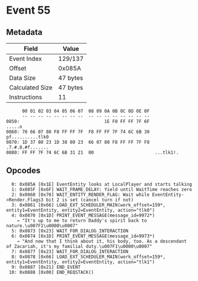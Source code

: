 # Event 55

## Metadata

| Field           | Value    |
|-----------------|----------|
| Event Index     | 129/137  |
| Offset          | 0x085A   |
| Data Size       | 47 bytes |
| Calculated Size | 47 bytes |
| Instructions    | 11       |

```
      00 01 02 03 04 05 06 07  08 09 0A 0B 0C 0D 0E 0F
      -- -- -- -- -- -- -- --  -- -- -- -- -- -- -- --
0850:                                1E F0 FF FF 7F 6F            .....o
0860: 70 66 07 80 F8 FF FF 7F  F8 FF FF 7F 74 6C 6B 30  pf..........tlk0
0870: 1D 37 80 23 1D 38 80 23  66 07 80 F8 FF FF 7F F8  .7.#.8.#f.......
0880: FF FF 7F 74 6C 6B 31 21  00                       ...tlk1!.       
```

## Opcodes

```
  0: 0x085A [0x1E] EventEntity looks at LocalPlayer and starts talking
  1: 0x085F [0x6F] WAIT_FRAME_DELAY: Yield until WaitTime reaches zero
  2: 0x0860 [0x70] WAIT_ENTITY_RENDER_FLAG: Wait while EventEntity->Render.Flags3 bit 2 is set (cancel turn if not)
  3: 0x0861 [0x66] LOAD_EXT_SCHEDULER_MAIN(work_offset=159*, entity1=EventEntity, entity2=EventEntity, action="tlk0")
  4: 0x0870 [0x1D] PRINT_EVENT_MESSAGE(message_id=9972*)
    → "It's up to me to return Daddy's spirit back to nature.\u007F1\u0000\u0007"
  5: 0x0873 [0x23] WAIT_FOR_DIALOG_INTERACTION
  6: 0x0874 [0x1D] PRINT_EVENT_MESSAGE(message_id=9973*)
    → "And now that I think about it, his body, too. As a descendant of Zacariah, it's my familial duty.\u007F1\u0000\u0007"
  7: 0x0877 [0x23] WAIT_FOR_DIALOG_INTERACTION
  8: 0x0878 [0x66] LOAD_EXT_SCHEDULER_MAIN(work_offset=159*, entity1=EventEntity, entity2=EventEntity, action="tlk1")
  9: 0x0887 [0x21] END_EVENT
 10: 0x0888 [0x00] END_REQSTACK()
```
